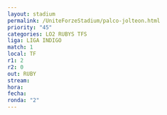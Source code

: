 ```yaml
---
layout: stadium
permalink: /UniteForzeStadium/palco-jolteon.html
priority: "45"
categories: LO2 RUBYS TFS
liga: LIGA INDIGO
match: 1
local: TF
r1: 2
r2: 0
out: RUBY
stream: 
hora: 
fecha: 
ronda: "2"
---
```

